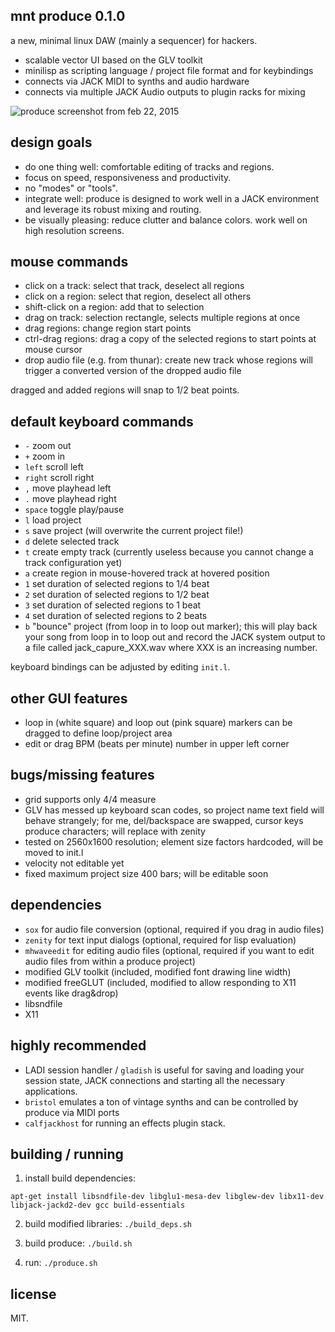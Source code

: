 mnt produce 0.1.0
-----------------

a new, minimal linux DAW (mainly a sequencer) for hackers.

- scalable vector UI based on the GLV toolkit
- minilisp as scripting language / project file format and for keybindings
- connects via JACK MIDI to synths and audio hardware
- connects via multiple JACK Audio outputs to plugin racks for mixing

![produce screenshot from feb 22, 2015](http://dump.mntmn.com/produce-shot-feb22.png)

design goals
------------

- do one thing well: comfortable editing of tracks and regions.
- focus on speed, responsiveness and productivity.
- no "modes" or "tools".
- integrate well: produce is designed to work well in a JACK environment and leverage its robust mixing and routing.
- be visually pleasing: reduce clutter and balance colors. work well on high resolution screens.

mouse commands
--------------

- click on a track: select that track, deselect all regions
- click on a region: select that region, deselect all others
- shift-click on a region: add that to selection
- drag on track: selection rectangle, selects multiple regions at once
- drag regions: change region start points
- ctrl-drag regions: drag a copy of the selected regions to start points at mouse cursor
- drop audio file (e.g. from thunar): create new track whose regions will trigger a converted version of the dropped audio file

dragged and added regions will snap to 1/2 beat points.

default keyboard commands
-------------------------

- ````-```` zoom out
- ````+```` zoom in
- ````left```` scroll left
- ````right```` scroll right
- ````,```` move playhead left
- ````.```` move playhead right
- ````space```` toggle play/pause
- ````l```` load project
- ````s```` save project (will overwrite the current project file!) 
- ````d```` delete selected track
- ````t```` create empty track (currently useless because you cannot change a track configuration yet)
- ````a```` create region in mouse-hovered track at hovered position
- ````1```` set duration of selected regions to 1/4 beat
- ````2```` set duration of selected regions to 1/2 beat
- ````3```` set duration of selected regions to 1 beat
- ````4```` set duration of selected regions to 2 beats
- ````b```` "bounce" project (from loop in to loop out marker); this will play back your song from loop in to loop out and record the JACK system output to a file called jack_capure_XXX.wav where XXX is an increasing number. 

keyboard bindings can be adjusted by editing ````init.l````.

other GUI features
------------------

- loop in (white square) and loop out (pink square) markers can be dragged to define loop/project area
- edit or drag BPM (beats per minute) number in upper left corner

bugs/missing features
---------------------

- grid supports only 4/4 measure
- GLV has messed up keyboard scan codes, so project name text field will behave strangely; for me, del/backspace are swapped, cursor keys produce characters; will replace with zenity
- tested on 2560x1600 resolution; element size factors hardcoded, will be moved to init.l
- velocity not editable yet
- fixed maximum project size 400 bars; will be editable soon

dependencies
------------

- ````sox```` for audio file conversion (optional, required if you drag in audio files)
- ````zenity```` for text input dialogs (optional, required for lisp evaluation)
- ````mhwaveedit```` for editing audio files (optional, required if you want to edit audio files from within a produce project) 
- modified GLV toolkit (included, modified font drawing line width)
- modified freeGLUT (included, modified to allow responding to X11 events like drag&drop)
- libsndfile
- X11

highly recommended
------------------

- LADI session handler / ````gladish```` is useful for saving and loading your session state, JACK connections and starting all the necessary applications.
- ````bristol```` emulates a ton of vintage synths and can be controlled by produce via MIDI ports
- ````calfjackhost```` for running an effects plugin stack.

building / running
------------------

1. install build dependencies:

````apt-get install libsndfile-dev libglu1-mesa-dev libglew-dev libx11-dev libjack-jackd2-dev gcc build-essentials````

2. build modified libraries:
````./build_deps.sh````

3. build produce:
````./build.sh````

4. run:
````./produce.sh````

license
-------

MIT.